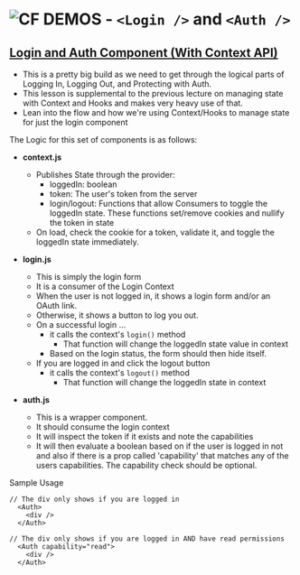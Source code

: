 ![CF](http://i.imgur.com/7v5ASc8.png) DEMOS -  `<Login />` and `<Auth />`
===========================================================

## [Login and Auth Component (With Context API)](https://codesandbox.io/s/rj95o4l9lm)

* This is a pretty big build as we need to get through the logical parts of Logging In, Logging Out, and Protecting with Auth.
* This lesson is supplemental to the previous lecture on managing state with Context and Hooks and makes very heavy use of that.
* Lean into the flow and how we're using Context/Hooks to manage state for just the login component

The Logic for this set of components is as follows:

* **context.js**
  * Publishes State through the provider:
    * loggedIn: boolean
    * token: The user's token from the server
    * login/logout: Functions that allow Consumers to toggle the loggedIn state. These functions set/remove cookies and nullify the token in state
  * On load, check the cookie for a token, validate it, and toggle the loggedIn state immediately.

* **login.js**
  * This is simply the login form
  * It is a consumer of the Login Context
  * When the user is not logged in, it shows a login form and/or an OAuth link.
  * Otherwise, it shows a button to log you out.
  * On a successful login ...
    * it calls the context's `login()` method
      * That function will change the loggedIn state value in context
    * Based on the login status, the form should then hide itself.
  * If you are logged in and click the logout button
    * it calls the context's `logout()` method
      * That function will change the loggedIn state in context

* **auth.js**
  * This is a wrapper component.
  * It should consume the login context
  * It will inspect the token if it exists and note the capabilities
  * It will then evaluate a boolean based on if the user is logged in not and also if there is a prop called 'capability' that matches any of the users capabilities. The capability check should be optional.

Sample Usage

```
// The div only shows if you are logged in
  <Auth>
    <div />
  </Auth>

// The div only shows if you are logged in AND have read permissions
  <Auth capability="read">
    <div />
  </Auth>
```

